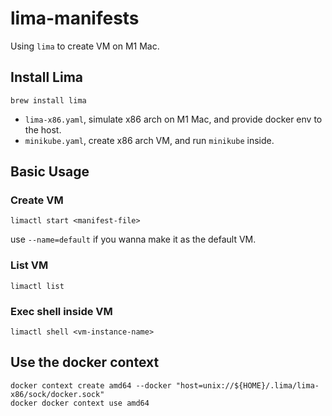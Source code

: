 lima-manifests
===

Using `lima` to create VM on M1 Mac.

## Install Lima
```
brew install lima
```


- `lima-x86.yaml`, simulate x86 arch on M1 Mac, and provide docker env to the host.
- `minikube.yaml`, create x86 arch VM, and run `minikube` inside.


## Basic Usage
### Create VM
```
limactl start <manifest-file>
```
use `--name=default` if you wanna make it as the default VM.


### List VM
```
limactl list
```

### Exec shell inside VM
```
limactl shell <vm-instance-name>
```

## Use the docker context
```
docker context create amd64 --docker "host=unix://${HOME}/.lima/lima-x86/sock/docker.sock"
docker docker context use amd64
```
